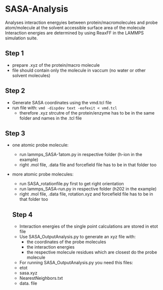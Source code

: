 # SASA-Analysis
Analyses interaction energyies between protein/macromolecules and probe atom/molecule at the solvent accessible surface area of the molecule
Interaction energies are determined by using ReaxFF in the LAMMPS simulation suite.
## Step 1
- prepare .xyz of the protein/macro molecule
- file should contain only the molecule in vaccum (no water or other solvent molecules)

## Step 2
- Generate SASA coordinates using the vmd.tcl file
- run file with: ``` vmd -dispdev text -eofexit < vmd.tcl ```
    - therefore .xyz strcutre of the protein/enzyme has to be in the same folder and names in the .tcl file

## Step 3
- one atomic probe molecule:
    - run lammps_SASA-1atom.py in respective folder (h-ion in the example)
    - right .mol file, .data file and forcefield file has to be in that folder too
- more atomic probe molecules:
    - run SASA_rotationfile.py first to get right orientation
    - run lammps_SASA-run.py in respective folder (h202 in the example)
    - right .mol file, .data file, rotation.xyz and forcefield file has to be in that folder too

  ## Step 4
  - Interaction energies of the single point calculations are stored in etot file
  - Use SASA_OutputAnalysis.py to generate an xyz file with:
    -  the coordinates of the probe molecules
    -  the interaction energies
    -  the respective molecule residues which are closest do the probe molecule
  -  For running SASA_OutputAnalysis.py you need this files:
    -  etot
    -  sasa.xyz
    -  NearestNeighbors.txt
    -  data. file
